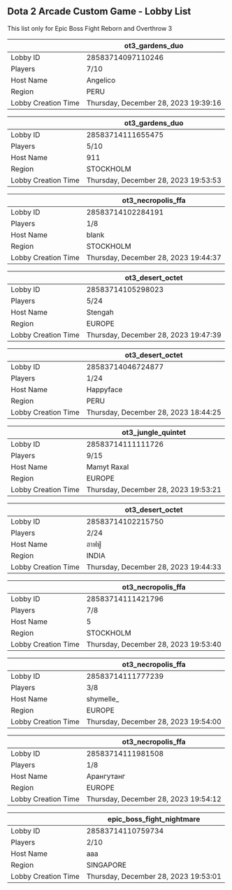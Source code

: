 ## Dota 2 Arcade Custom Game - Lobby List

This list only for Epic Boss Fight Reborn and Overthrow 3

|  | ot3_gardens_duo |
| ------ | ------ |
| Lobby ID | 28583714097110246 |
| Players | 7/10 |
| Host Name | Angelico |
| Region | PERU |
| Lobby Creation Time | Thursday, December 28, 2023 19:39:16 |


|  | ot3_gardens_duo |
| ------ | ------ |
| Lobby ID | 28583714111655475 |
| Players | 5/10 |
| Host Name | 911 |
| Region | STOCKHOLM |
| Lobby Creation Time | Thursday, December 28, 2023 19:53:53 |


|  | ot3_necropolis_ffa |
| ------ | ------ |
| Lobby ID | 28583714102284191 |
| Players | 1/8 |
| Host Name | blank |
| Region | STOCKHOLM |
| Lobby Creation Time | Thursday, December 28, 2023 19:44:37 |


|  | ot3_desert_octet |
| ------ | ------ |
| Lobby ID | 28583714105298023 |
| Players | 5/24 |
| Host Name | Stengah |
| Region | EUROPE |
| Lobby Creation Time | Thursday, December 28, 2023 19:47:39 |


|  | ot3_desert_octet |
| ------ | ------ |
| Lobby ID | 28583714046724877 |
| Players | 1/24 |
| Host Name | Happyface |
| Region | PERU |
| Lobby Creation Time | Thursday, December 28, 2023 18:44:25 |


|  | ot3_jungle_quintet |
| ------ | ------ |
| Lobby ID | 28583714111111726 |
| Players | 9/15 |
| Host Name | Mamyt Raxal |
| Region | EUROPE |
| Lobby Creation Time | Thursday, December 28, 2023 19:53:21 |


|  | ot3_desert_octet |
| ------ | ------ |
| Lobby ID | 28583714102215750 |
| Players | 2/24 |
| Host Name | ฮาฟฟู่ |
| Region | INDIA |
| Lobby Creation Time | Thursday, December 28, 2023 19:44:33 |


|  | ot3_necropolis_ffa |
| ------ | ------ |
| Lobby ID | 28583714111421796 |
| Players | 7/8 |
| Host Name | 5 |
| Region | STOCKHOLM |
| Lobby Creation Time | Thursday, December 28, 2023 19:53:40 |


|  | ot3_necropolis_ffa |
| ------ | ------ |
| Lobby ID | 28583714111777239 |
| Players | 3/8 |
| Host Name | shymelle_ |
| Region | EUROPE |
| Lobby Creation Time | Thursday, December 28, 2023 19:54:00 |


|  | ot3_necropolis_ffa |
| ------ | ------ |
| Lobby ID | 28583714111981508 |
| Players | 1/8 |
| Host Name | Арангутанг |
| Region | EUROPE |
| Lobby Creation Time | Thursday, December 28, 2023 19:54:12 |


|  | epic_boss_fight_nightmare |
| ------ | ------ |
| Lobby ID | 28583714110759734 |
| Players | 2/10 |
| Host Name | aaa |
| Region | SINGAPORE |
| Lobby Creation Time | Thursday, December 28, 2023 19:53:01 |


